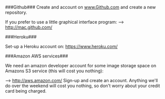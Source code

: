 ###Github###
Create and account on www.Github.com and create a new repository.

If you prefer to use a little graphical interface program:
--> http://mac.github.com/

###Heroku###

Set-up a Heroku account on:  https://www.heroku.com/

###Amazon AWS services###

We need an amazon developer account for some image storage space on Amazons S3 service (this will cost you nothing):

--> http://aws.amazon.com/ Sign-up and create an account. Anything we'll do over the weekend will cost you nothing, so don't worry about your credit card being charged.
